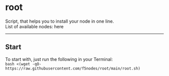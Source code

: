 # root

Script, that helps you to install your node in one line.  
List of available nodes: here

---

## Start

To start with, just run the following in your Terminal:  
`bash <(wget -qO- https://raw.githubusercontent.com/f5nodes/root/main/root.sh)`
